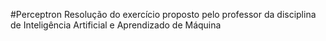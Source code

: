 #Perceptron
Resolução do exercício proposto pelo professor da disciplina de Inteligência Artificial e Aprendizado de Máquina
